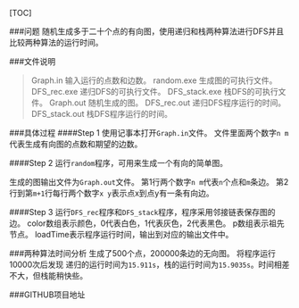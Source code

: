 [TOC]

###问题
随机生成多于二十个点的有向图，使用递归和栈两种算法进行DFS并且比较两种算法的运行时间。

###文件说明
>Graph.in 输入运行的点数和边数。
>random.exe 生成图的可执行文件。
>DFS_rec.exe 递归DFS的可执行文件。
>DFS_stack.exe 栈DFS的可执行文件。
>Graph.out 随机生成的图。
>DFS_rec.out 递归DFS程序运行的时间。
>DFS_stack.out 栈DFS程序运行的时间。

###具体过程
####Step 1
使用记事本打开`Graph.in`文件。
文件里面两个数字`n m`代表生成有向图的点数和期望的边数。

####Step 2
运行`random`程序，可用来生成一个有向的简单图。

生成的图输出文件为`Graph.out`文件。
第1行两个数字`n m`代表`n`个点和`m`条边。
第2行到第`m+1`行每行两个数字`x y`表示点x到点y有一条有向边。

####Step 3
运行`DFS_rec`程序和`DFS_stack`程序，程序采用邻接链表保存图的边。
color数组表示颜色，0代表白色，1代表灰色，2代表黑色。
p数组表示祖先节点。
loadTime表示程序运行时间，输出到对应的输出文件中。

###两种算法时间分析
生成了500个点，200000条边的无向图。
将程序运行10000次后发现
递归的运行时间为`15.911s`，栈的运行时间为`15.9035s`。时间相差不大，但栈能稍快些。

###GITHUB项目地址

